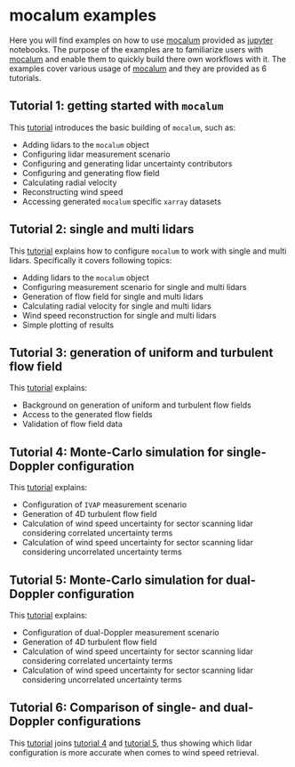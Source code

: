 # **mocalum examples**

Here you will find examples on how to use [mocalum](https://gitlab-internal.windenergy.dtu.dk/e-windlidar/mocalum) provided as [jupyter](https://jupyter.org/) notebooks. The purpose of the examples are to familiarize users with [mocalum](https://gitlab-internal.windenergy.dtu.dk/e-windlidar/mocalum) and enable them to quickly build there own workflows with it. The examples cover various usage of [mocalum](https://gitlab-internal.windenergy.dtu.dk/e-windlidar/mocalum) and they are provided as 6 tutorials.


## **Tutorial 1: getting started with `mocalum`**
This [tutorial](./tutorial-01) introduces the basic building of `mocalum`, such as:

  - Adding lidars to the `mocalum` object
  - Configuring lidar measurement scenario
  - Configuring and generating lidar uncertainty contributors
  - Configuring and generating flow field
  - Calculating radial velocity
  - Reconstructing wind speed
  - Accessing generated `mocalum` specific `xarray` datasets

## **Tutorial 2: single and multi lidars**
This [tutorial](./tutorial-02) explains how to configure `mocalum` to work with single and multi lidars. Specifically it covers following topics:
- Adding lidars to the `mocalum` object
- Configuring measurement scenario for single and multi lidars
- Generation of flow field for single and multi lidars
- Calculating radial velocity for single and multi lidars
- Wind speed reconstruction for single and multi lidars
- Simple plotting of results


## **Tutorial 3: generation of uniform and turbulent flow field**
This [tutorial](./tutorial-03) explains:
- Background on generation of uniform and turbulent flow fields
- Access to the generated flow fields
- Validation of flow field data


## **Tutorial 4: Monte-Carlo simulation for single-Doppler configuration** <a name = "single-Doppler"></a>
This [tutorial](./tutorial-04) explains:
- Configuration of `IVAP` measurement scenario
- Generation of 4D turbulent flow field
- Calculation of wind speed uncertainty for sector scanning lidar considering correlated uncertainty terms
- Calculation of wind speed uncertainty for sector scanning lidar considering uncorrelated uncertainty terms

## **Tutorial 5: Monte-Carlo simulation for dual-Doppler configuration** <a name = "dual-Doppler"></a>
This [tutorial](./tutorial-05) explains:
- Configuration of dual-Doppler measurement scenario
- Generation of 4D turbulent flow field
- Calculation of wind speed uncertainty for sector scanning lidar considering correlated uncertainty terms
- Calculation of wind speed uncertainty for sector scanning lidar considering uncorrelated uncertainty terms

## **Tutorial 6: Comparison of single- and dual- Doppler configurations**
This [tutorial](./tutorial-06) joins [tutorial 4](./tutorial-04) and [tutorial 5](./tutorial-05), thus showing which lidar configuration is more accurate when comes to wind speed retrieval.
